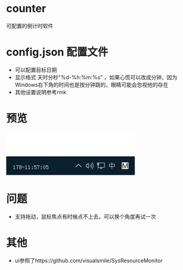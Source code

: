# counter
可配置的倒计时软件

# config.json 配置文件
* 可以配置目标日期 
* 显示格式 天时分秒"%d-%h:%m:%s" ，如果心慌可以改成分钟，因为Windows右下角的时间也是按分钟跳的，眼睛可能会忽视他的存在
* 其他设置说明参考rmk
# 预览
  ![预览](https://github.com/crazypenguincode/counter/raw/master/res/preview.jpg)
# 问题
* 支持拖动，鼠标焦点有时候点不上去，可以换个角度再试一次
# 其他

* ui参照了https://github.com/visualsmile/SysResourceMonitor
